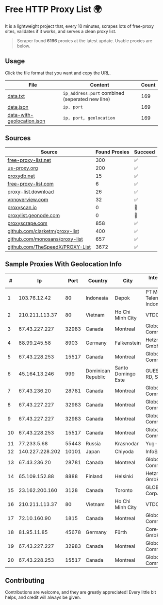 
# Free HTTP Proxy List 🌍

It is a lightweight project that, every 10 minutes, scrapes lots of free-proxy sites, validates if it works, and serves a clean proxy list.


> Scraper found **6166** proxies at the latest update. Usable proxies are below.

## Usage

Click the file format that you want and copy the URL.


|File|Content|Count|
|----|-------|-----|
|[data.txt](https://raw.githubusercontent.com/themiralay/Proxy-List-World/master/data.txt)|`ip_address:port` combined (seperated new line)|169|
|[data.json](https://raw.githubusercontent.com/themiralay/Proxy-List-World/master/data.json)|`ip, port`|169|
|[data-with-geolocation.json](https://raw.githubusercontent.com/themiralay/Proxy-List-World/master/data-with-geolocation.json)|`ip, port, geolocation`|169|

## Sources

|Source|Found Proxies|Succeed|
|------|-------------|-------|
|[free-proxy-list.net](https://free-proxy-list.net)|300|✅|
|[us-proxy.org](https://www.us-proxy.org)|200|✅|
|[proxydb.net](http://proxydb.net)|15|✅|
|[free-proxy-list.com](https://free-proxy-list.com/?page=&port=&type%5B%5D=http&type%5B%5D=https&up_time=0&search=Search)|6|✅|
|[proxy-list.download](https://www.proxy-list.download/HTTP)|26|✅|
|[vpnoverview.com](https://vpnoverview.com/privacy/anonymous-browsing/free-proxy-servers)|32|✅|
|[proxyscan.io](https://www.proxyscan.io)|0|🚫|
|[proxylist.geonode.com](https://proxylist.geonode.com/api/proxy-list?limit=300&page=1&sort_by=lastChecked&sort_type=desc&protocols=http,https)|0|🚫|
|[proxyscrape.com](https://api.proxyscrape.com/v2/?request=displayproxies&protocol=http&timeout=10000&country=all&ssl=all&anonymity=all)|858|✅|
|[github.com/clarketm/proxy-list](https://raw.githubusercontent.com/clarketm/proxy-list/master/proxy-list-raw.txt)|400|✅|
|[github.com/monosans/proxy-list](https://raw.githubusercontent.com/monosans/proxy-list/main/proxies/http.txt)|657|✅|
|[github.com/TheSpeedX/PROXY-List](https://raw.githubusercontent.com/TheSpeedX/PROXY-List/master/http.txt)|3672|✅|


## Sample Proxies With Geolocation Info

|#|Ip|Port|Country|City|Internet Service Provider|
|-|--|----|-------|----|-------------------------|
|1|103.76.12.42|80|Indonesia|Depok|PT Mora Telematika Indonesia|
|2|210.211.113.37|80|Vietnam|Ho Chi Minh City|VTDC|
|3|67.43.227.227|32983|Canada|Montreal|GloboTech Communications|
|4|88.99.245.58|8903|Germany|Falkenstein|Hetzner Online GmbH|
|5|67.43.228.253|15517|Canada|Montreal|GloboTech Communications|
|6|45.164.13.246|999|Dominican Republic|Santo Domingo Este|GUESTCHOICE TV RD, S.R.L|
|7|67.43.236.20|28781|Canada|Montreal|GloboTech Communications|
|8|67.43.227.227|32983|Canada|Montreal|GloboTech Communications|
|9|67.43.227.227|32983|Canada|Montreal|GloboTech Communications|
|10|67.43.228.253|15517|Canada|Montreal|GloboTech Communications|
|11|77.233.5.68|55443|Russia|Krasnodar|Yug-Link|
|12|140.227.228.202|10101|Japan|Chiyoda|InfoSphere|
|13|67.43.236.20|28781|Canada|Montreal|GloboTech Communications|
|14|65.109.152.88|8888|Finland|Helsinki|Hetzner Online GmbH|
|15|23.162.200.160|3128|Canada|Toronto|GLOBALTELEHOST Corp.|
|16|210.211.113.37|80|Vietnam|Ho Chi Minh City|VTDC|
|17|72.10.160.90|1815|Canada|Montreal|GloboTech Communications|
|18|81.95.11.85|45678|Germany|Fürth|Core-Backbone GmbH|
|19|67.43.227.227|32983|Canada|Montreal|GloboTech Communications|
|20|67.43.228.253|15517|Canada|Montreal|GloboTech Communications|



## Contributing

Contributions are welcome, and they are greatly appreciated! Every
little bit helps, and credit will always be given.

